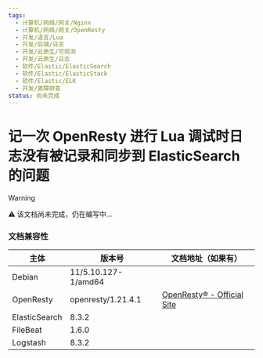 ```yaml
---
tags:
  - 计算机/网络/网关/Nginx
  - 计算机/网络/网关/OpenResty
  - 开发/语言/Lua
  - 开发/后端/日志
  - 开发/云原生/可观测
  - 开发/云原生/日志
  - 软件/Elastic/ElasticSearch
  - 软件/Elastic/ElasticStack
  - 软件/Elastic/ELK
  - 开发/故障排查
status: 尚未完成
---
```


# 记一次 OpenResty 进行 Lua 调试时日志没有被记录和同步到 ElasticSearch 的问题

> [!WARNING]
> ⚠️ 该文档尚未完成，仍在编写中...

### 文档兼容性

| 主体 | 版本号 | 文档地址（如果有） |
| -- | -- | -- |
| Debian | 11/5.10.127-1/amd64 |  |
| OpenResty | openresty/1.21.4.1 | [OpenResty® - Official Site](https://openresty.org/en/) |
| ElasticSearch | 8.3.2 | |
| FileBeat | 1.6.0 | |
| Logstash | 8.3.2 | |
